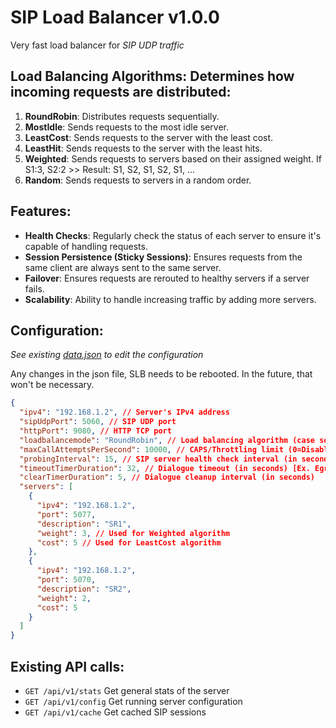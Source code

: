 # SIP Load Balancer v1.0.0

Very fast load balancer for _SIP UDP traffic_

## Load Balancing Algorithms: Determines how incoming requests are distributed:

1. **RoundRobin**: Distributes requests sequentially.
2. **MostIdle**: Sends requests to the most idle server.
3. **LeastCost**: Sends requests to the server with the least cost.
4. **LeastHit**: Sends requests to the server with the least hits.
5. **Weighted**: Sends requests to servers based on their assigned weight. If S1:3, S2:2 >> Result: S1, S2, S1, S2, S1, ...
6. **Random**: Sends requests to servers in a random order.

## Features:

- **Health Checks**: Regularly check the status of each server to ensure it's capable of handling requests.
- **Session Persistence (Sticky Sessions)**: Ensures requests from the same client are always sent to the same server.
- **Failover**: Ensures requests are rerouted to healthy servers if a server fails.
- **Scalability**: Ability to handle increasing traffic by adding more servers.

## Configuration:

_See existing [data.json](/data.json) to edit the configuration_

Any changes in the json file, SLB needs to be rebooted. In the future, that won't be necessary.

```json
{
  "ipv4": "192.168.1.2", // Server's IPv4 address
  "sipUdpPort": 5060, // SIP UDP port
  "httpPort": 9080, // HTTP TCP port
  "loadbalancemode": "RoundRobin", // Load balancing algorithm (case sensitive)
  "maxCallAttemptsPerSecond": 10000, // CAPS/Throttling limit (0=Disabled, -1=Unlimited, n=Custom)
  "probingInterval": 15, // SIP server health check interval (in seconds)
  "timeoutTimerDuration": 32, // Dialogue timeout (in seconds) [Ex. Egress server times out]
  "clearTimerDuration": 5, // Dialogue cleanup interval (in seconds)
  "servers": [
    {
      "ipv4": "192.168.1.2",
      "port": 5077,
      "description": "SR1",
      "weight": 3, // Used for Weighted algorithm
      "cost": 5 // Used for LeastCost algorithm
    },
    {
      "ipv4": "192.168.1.2",
      "port": 5070,
      "description": "SR2",
      "weight": 2,
      "cost": 5
    }
  ]
}
```

## Existing API calls:

- `GET /api/v1/stats`
  Get general stats of the server
- `GET /api/v1/config`
  Get running server configuration
- `GET /api/v1/cache`
  Get cached SIP sessions
